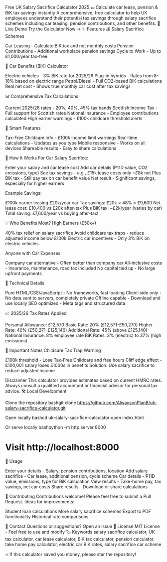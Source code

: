 Free UK Salary Sacrifice Calculator 2025 💷
Calculate car lease, pension & BiK tax savings instantly
A comprehensive, free calculator to help UK employees understand their potential tax savings through salary sacrifice schemes including car leasing, pension contributions, and other benefits.
🚀 Live Demo
Try the Calculator Now →
✨ Features
💰 Salary Sacrifice Schemes

Car Leasing - Calculate BiK tax and net monthly costs
Pension Contributions - Additional workplace pension savings
Cycle to Work - Up to £1,000/year tax-free

🚗 Car Benefits (BiK) Calculator

Electric vehicles - 3% BiK rate for 2025/26
Plug-in hybrids - Rates from 8-18% based on electric range
Petrol/Diesel - Full CO2-based BiK calculations
Real net cost - Shows true monthly car cost after tax savings

📊 Comprehensive Tax Calculations

Current 2025/26 rates - 20%, 40%, 45% tax bands
Scottish Income Tax - Full support for Scottish rates
National Insurance - Employee contributions calculated
High earner warnings - £100k childcare threshold alerts

🎯 Smart Features

Tax-Free Childcare info - £100k income limit warnings
Real-time calculations - Updates as you type
Mobile responsive - Works on all devices
Shareable results - Easy to share calculations

🧮 How It Works
For Car Salary Sacrifice:

Enter your salary and car lease cost
Add car details (P11D value, CO2 emissions, type)
See tax savings - e.g., £15k lease costs only ~£8k net
Plus BiK tax - Still pay tax on car benefit value
Net result - Significant savings, especially for higher earners

Example Savings:

£100k earner leasing £20k/year car
Tax savings: £20k × 48% = £9,600
Net lease cost: £10,400 vs £20k after-tax
Plus BiK tax: ~£2k/year (varies by car)
Total saving: £7,600/year vs buying after-tax!

💡 Who Benefits Most?
High Earners (£50k+)

40% tax relief on salary sacrifice
Avoid childcare tax traps - reduce adjusted income below £100k
Electric car incentives - Only 3% BiK on electric vehicles

Anyone with Car Expenses

Company car alternative - Often better than company car
All-inclusive costs - Insurance, maintenance, road tax included
No capital tied up - No large upfront payments

🔧 Technical Details

Pure HTML/CSS/JavaScript - No frameworks, fast loading
Client-side only - No data sent to servers, completely private
Offline capable - Download and use locally
SEO optimized - Meta tags and structured data

📈 2025/26 Tax Rates Applied

Personal Allowance: £12,570
Basic Rate: 20% (£12,571-£50,270)
Higher Rate: 40% (£50,271-£125,140)
Additional Rate: 45% (above £125,140)
National Insurance: 8% employee rate
BiK Rates: 3% (electric) to 37% (high emissions)

🚨 Important Notes
Childcare Tax Trap Warning

£100k threshold - Lose Tax-Free Childcare and free hours
Cliff edge effect - £100,001 salary loses £1000s in benefits
Solution: Use salary sacrifice to reduce adjusted income

Disclaimer
This calculator provides estimates based on current HMRC rates. Always consult a qualified accountant or financial advisor for personal tax advice.
🛠️ Local Development

Clone the repository
bashgit clone https://github.com/AlwaysonPlanB/uk-salary-sacrifice-calculator.git

Open locally
bashcd uk-salary-sacrifice-calculator
open index.html

Or serve locally
bashpython -m http.server 8000
# Visit http://localhost:8000


📱 Usage

Enter your details - Salary, pension contributions, location
Add salary sacrifice - Car lease, additional pension, cycle scheme
Car details - P11D value, emissions, type for BiK calculation
View results - Take-home pay, tax savings, net car costs
Share results - Download or share calculations

🤝 Contributing
Contributions welcome! Please feel free to submit a Pull Request.
Ideas for improvements:

Student loan calculations
More salary sacrifice schemes
Export to PDF functionality
Historical rate comparisons

📧 Contact
Questions or suggestions? Open an issue
📄 License
MIT License - Feel free to use and modify
🏷️ Keywords
salary sacrifice calculator, UK tax calculator, car lease calculator, BiK tax calculator, pension calculator, take home pay calculator, electric car BiK rates, salary sacrifice car scheme

⭐ If this calculator saved you money, please star the repository!
